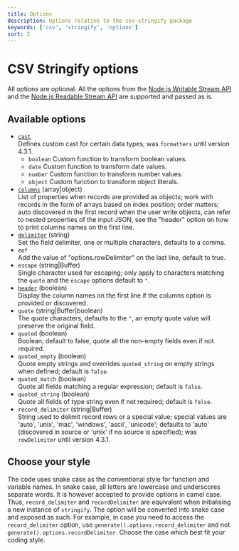 ```yaml
---
title: Options
description: Options relative to the csv-stringify package
keywords: ['csv', 'stringify', 'options']
sort: 3
---
```


# CSV Stringify options

All options are optional. All the options from the [Node.js Writable Stream API](https://nodejs.org/api/stream.html#stream_constructor_new_stream_writable_options) and the [Node.js Readable Stream API](https://nodejs.org/api/stream.html#stream_new_stream_readable_options) are supported and passed as is.

## Available options

* [`cast`](/stringify/options/cast/)   
  Defines custom cast for certain data types; was `formatters` until version 4.3.1.
  * `boolean`
    Custom function to transform boolean values.
  * `date`
    Custom function to transform date values.
  * `number`
    Custom function to transform number values.
  * `object`
    Custom function to transform object literals.
* [`columns`](/stringify/options/columns/) (array|object)   
  List of properties when records are provided as objects; work with records in the form of arrays based on index position; order matters; auto discovered in the first record when the user write objects, can refer to nested properties of the input JSON, see the "header" option on how to print columns names on the first line.
* [`delimiter`](/stringify/options/delimiter/) (string)   
  Set the field delimiter, one or multiple characters, defaults to a comma.   
* `eof`   
  Add the value of "options.rowDelimiter" on the last line, default to true.   
* `escape` (string|Buffer)   
  Single character used for escaping; only apply to characters matching the `quote` and the `escape` options default to `"`.   
* [`header`](/stringify/options/header) (boolean)   
  Display the column names on the first line if the columns option is provided or discovered.   
* `quote` (string|Buffer|boolean)   
  The quote characters, defaults to the `"`, an empty quote value will preserve the original field.   
* `quoted` (boolean)   
  Boolean, default to false, quote all the non-empty fields even if not required.
* `quoted_empty` (boolean)   
  Quote empty strings and overrides `quoted_string` on empty strings when defined; default is `false`.
* `quoted_match` (boolean)   
  Quote all fields matching a regular expression; default is `false`.
* `quoted_string` (boolean)   
  Quote all fields of type string even if not required; default is `false`.
* `record_delimiter` (string|Buffer)   
  String used to delimit record rows or a special value; special values are 'auto', 'unix', 'mac', 'windows', 'ascii', 'unicode'; defaults to 'auto' (discovered in source or 'unix' if no source is specified); was `rowDelimiter` until version 4.3.1.
  
## Choose your style

The code uses snake case as the conventional style for function and variable names. In snake case, all letters are lowercase and underscores separate words. It is however accepted to provide options in camel case. Thus, `record_delimiter` and `recordDelimiter` are equivalent when initialising a new instance of `stringify`. The option will be converted into snake case and exposed as such. For example, in case you need to access the `record_delimiter` option, use `generate().options.record_delimiter` and not `generate().options.recordDelimiter`. Choose the case which best fit your coding style.
